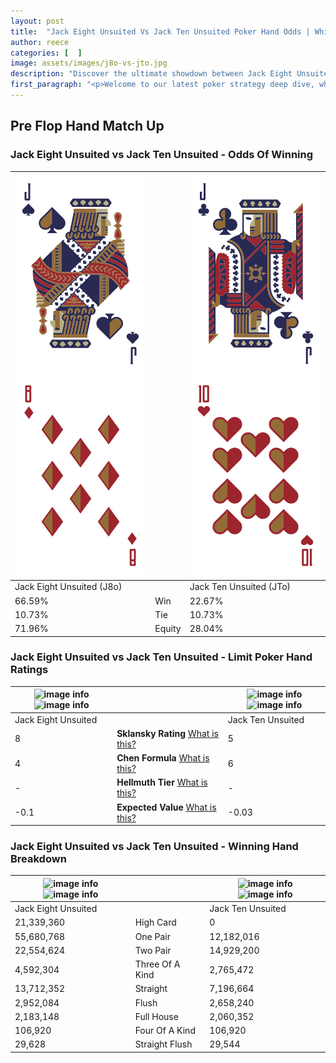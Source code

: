 ```yaml
---
layout: post
title:  "Jack Eight Unsuited Vs Jack Ten Unsuited Poker Hand Odds | Which Is The Better Hand In Poker? A Complete Guide"
author: reece
categories: [  ]
image: assets/images/j8o-vs-jto.jpg
description: "Discover the ultimate showdown between Jack Eight Unsuited and Jack Ten Unsuited in poker! Uncover the odds, strategies, and scenarios where one hand triumphs over the other. Get ready to up your poker game with this thrilling analysis."
first_paragraph: "<p>Welcome to our latest poker strategy deep dive, where we're pitting two distinct hands against each other in a high-stakes showdown: Jack Eight Unsuited vs Jack Ten Unsuited.</p><p>In the dynamic world of poker, every decision counts, and knowing which hand holds the upper hand is key to your success at the table.</p><p>In this article, we'll dissect these two hands, explore the scenarios where one dominates the other, and equip you with the knowledge to make strategic choices that can tip the odds in your favor.</p><p>Get ready to unravel the intriguing dynamics of these poker hands and elevate your game to new heights.</p>"
---
```




[comment]: # (sp0)

## Pre Flop Hand Match Up

<div class="table hand-ratings" markdown="1"> 



### Jack Eight Unsuited vs Jack Ten Unsuited - Odds Of Winning


    
| ![image info](assets/images/hand1/j.png) ![image info](assets/images/hand1/8o.png) |  | ![image info](assets/images/hand2/j.png) ![image info](assets/images/hand2/to.png) |
| -------- | -------- | -------- |
| Jack Eight Unsuited (J8o) |  | Jack Ten Unsuited (JTo) |
| 66.59% | Win | 22.67% |
| 10.73% | Tie | 10.73% |
| 71.96% | Equity | 28.04% |




[comment]: # (sp1)



### Jack Eight Unsuited vs Jack Ten Unsuited - Limit Poker Hand Ratings


    
| ![image info](https://www.riverpairs.com/assets/images/hand1/j.png) ![image info](https://www.riverpairs.com/assets/images/hand1/8o.png) |  | ![image info](https://www.riverpairs.com/assets/images/hand2/j.png) ![image info](https://www.riverpairs.com/assets/images/hand2/to.png) |
| -------- | -------- | -------- |
| Jack Eight Unsuited |  | Jack Ten Unsuited |
| 8 | **Sklansky Rating** [What is this?](/sklansky-rating-explained) | 5 |
| 4 | **Chen Formula** [What is this?](/chen-formula-explained) | 6 |
| - | **Hellmuth Tier** [What is this?](/Hellmuth-tier-explained) | - |
| -0.1 | **Expected Value** [What is this?](/expected-value-explained) | -0.03 |




[comment]: # (sp2)



### Jack Eight Unsuited vs Jack Ten Unsuited - Winning Hand Breakdown


    
| ![image info](https://www.riverpairs.com/assets/images/hand1/j.png) ![image info](https://www.riverpairs.com/assets/images/hand1/8o.png) |  | ![image info](https://www.riverpairs.com/assets/images/hand2/j.png) ![image info](https://www.riverpairs.com/assets/images/hand2/to.png) |
| -------- | -------- | -------- |
| Jack Eight Unsuited |  | Jack Ten Unsuited |
| 21,339,360 | High Card | 0 |
| 55,680,768 | One Pair | 12,182,016 |
| 22,554,624 | Two Pair | 14,929,200 |
| 4,592,304 | Three Of A Kind | 2,765,472 |
| 13,712,352 | Straight | 7,196,664 |
| 2,952,084 | Flush | 2,658,240 |
| 2,183,148 | Full House | 2,060,352 |
| 106,920 | Four Of A Kind | 106,920 |
| 29,628 | Straight Flush | 29,544 |




[comment]: # (sp3)



</div>

[comment]: # (sp4)



[comment]: # (sp5)

